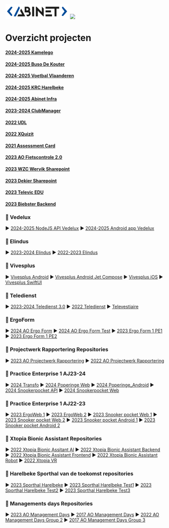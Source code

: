 <img src="logo.png" width="200"> <img src="https://www.vives.be/themes/custom/vives/logo.svg" width="125">

# Overzicht projecten

#### [2024-2025 Kamelego](https://github.com/AbinetVives/24-25-Kamelego)
#### [2024-2025 Buso De Kouter](https://github.com/AbinetVives/24-25-Buso-De-Kouter)
#### [2024-2025 Voetbal Vlaanderen](https://github.com/AbinetVives/24-25-Voetbal-Vlaanderen)
#### [2024-2025 KRC Harelbeke](https://github.com/AbinetVives/24-25-KRC-Harelbeke)
#### [2024-2025 Abinet Infra](https://github.com/abinetvives/24-25-InfraDiensten/)
#### [2023-2024 ClubManager](https://github.com/AbinetVives/ClubManager)
#### [2022 UDL](https://github.com/AbinetVives/udl)
#### [2022 XQuizit](https://github.com/AbinetVives/xQuizIT)
#### [2021 Assessment Card](https://github.com/AbinetVives/assessment-card)
#### [2023 AO Fietscontrole 2.0](https://github.com/AbinetVives/2023AO-Fietscontrole2.0.git)
#### [2023 WZC Wervik Sharepoint](https://github.com/AbinetVives/2023-WZC-Wervik)
#### [2023 Dekier Sharepoint](https://github.com/AbinetVives/2023-DeKier)
#### [2023 Televic EDU](https://github.com/AbinetVives/23_24_TelevicEDU)
#### [2023 Biebster Backend](https://github.com/AbinetVives/BibsterBackend)

### 📁 Vedelux
► [2024-2025 NodeJS API Vedelux](https://github.com/AbinetVives/NodeJS_API_Vedelux)
► [2024-2025 Android app Vedelux](https://github.com/AbinetVives/Android_app_Vedelux)

### 📁 Elindus
► [2023-2024 Elindus](https://github.com/AbinetVives/2023-2024-Elindus)
► [2022-2023 Elindus](https://github.com/AbinetVives/elindus)

### 📁 Vivesplus
► [Vivesplus Android](https://github.com/AbinetVives/Vivesplus-android)
► [Vivesplus Android Jet Compose](https://github.com/AbinetVives/vivesplusandroidjpc)
► [Vivesplus iOS](https://github.com/AbinetVives/Vivesplus-ios)
► [Vivesplus SwiftUI](https://github.com/AbinetVives/vivesplus_swiftUI)

### 📁 Teledienst
► [2023-2024 Teledienst 3.0](https://github.com/AbinetVives/23_24_Teledienst3.0)
► [2022 Teledienst](https://github.com/AbinetVives/teledienst)
► [Televestiaire](https://github.com/AbinetVives/televestiaire)

### 📁 ErgoForm
► [2024 AO Ergo Form](https://github.com/AbinetVives/ErgoForm-AO2324)
► [2024 AO Ergo Form Test](https://github.com/AbinetVives/ErgoForm-AO2324-Test)
► [2023 Ergo Form 1 PE1](https://github.com/AbinetVives/2023-ergo-web1)
► [2023 Ergo Form 1 PE2](https://github.com/AbinetVives/2023-ergo-web2)

### 📁 Projectwerk Rapportering Repositories
► [2023 AO Projectwerk Rapportering](https://github.com/AbinetVives/2023AO-Projectwerk-Rapportering.git)
► [2022 AO Projectwerk Rapportering](https://github.com/AbinetVives/2022-Projectwerk-Rapportering.git)

### 📁 Practice Enterprise 1 AJ23-24
► [2024 Transfo](https://github.com/AbinetVives/23-24_PE1_Transfo)
► [2024 Poperinge Web](https://github.com/AbinetVives/23-24_PE1_Poperinge_Web)
► [2024 Poperinge_Android](https://github.com/AbinetVives/23-24_PE1_Poperinge_Android)
► [2024 Snookerpocket API](https://github.com/AbinetVives/23-24_PE1_SnookerPocket_API)
► [2024 Snookerpocket Web](https://github.com/AbinetVives/23-24_PE1_SnookerPocket)

### 📁 Practice Enterprise 1 AJ22-23
► [2023 ErgoWeb 1](https://github.com/AbinetVives/2023-ergo-web1)
► [2023 ErgoWeb 2](https://github.com/AbinetVives/2023-ergo-web2)
► [2023 Snooker pocket Web 1](https://github.com/AbinetVives/2023-snooker-pocket-1-web)
► [2023 Snooker pocket Web 2](https://github.com/AbinetVives/2023-snooker-pocket-2-web)
► [2023 Snooker pocket Android 1](https://github.com/AbinetVives/2023-snooker-pocket-1-android)
► [2023 Snooker pocket Android 2](https://github.com/AbinetVives/2023-snooker-pocket-2-android)

### 📁 Xtopia Bionic Assistant Repositories
► [2022 Xtopia Bionic Assitant AI](https://github.com/AbinetVives/xtopia-bionic-assistant-ai)
► [2022 Xtopia Bionic Assistant Backend](https://github.com/AbinetVives/xtopia-bionic-assistant-backend)
► [2022 Xtopia Bionic Assistant Frontend](https://github.com/AbinetVives/xtopia-front-end)
► [2022 Xtopia Bionic Assistant Robot](https://github.com/AbinetVives/xtopia-bionic-assistant-robot)
► [2022 Xtopia VR](https://github.com/AbinetVives/xtopia-vr)

### 📁 Harelbeke Sporthal van de toekomst repositories
► [2023 Sporthal Harelbeke](https://github.com/AbinetVives/2023-sporthal-harelbeke)
► [2023 Sporthal Harelbeke Test1](https://github.com/AbinetVives/2023-sporthal-harelbeke-test1)
► [2023 Sporthal Harelbeke Test2](https://github.com/AbinetVives/2023-sporthal-harelbeke-test2)
► [2023 Sporthal Harelbeke Test3](https://github.com/AbinetVives/2023-sporthal-harelbeke-test3)

### 📁 Managements days Repositories </span>
► [2023 AO Management Days](https://github.com/AbinetVives/2023AO-ManagementDays.git)
► [2017 AO Management Days](https://github.com/AbinetVives/2017-management-days)
► [2022 AO Management Days Group 2](https://github.com/AbinetVives/2022-management-days-g2)
► [2017 AO Management Days Group 3](https://github.com/AbinetVives/2022-management-days-g3)
